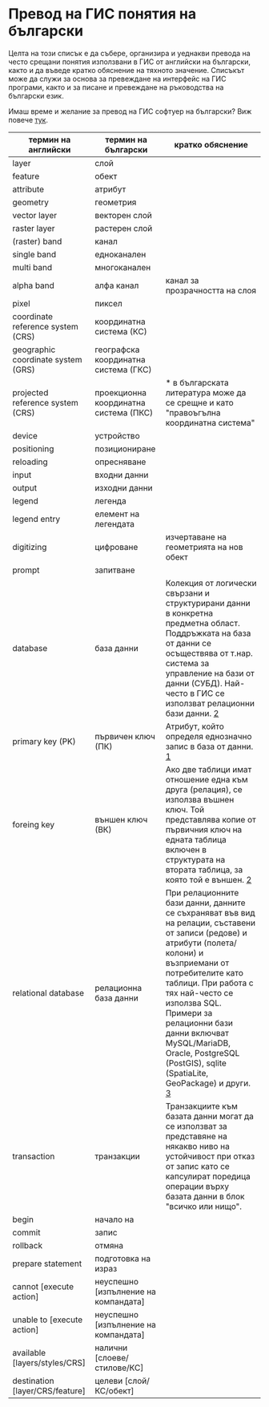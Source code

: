 # Превод на ГИС понятия на български

Целта на този списък е да събере, организира и уеднакви превода на често срещани понятия използвани в ГИС от английски на български, както и да въведе кратко обяснение на тяхното значение. Списъкът може да служи за основа за превеждане на интерфейс на ГИС програми, както и за писане и превеждане на ръководства на български език.

Имаш време и желание за превод на ГИС софтуер на български? Виж повече [тук](https://qgis.org/en/site/getinvolved/translate.html).


| термин на английски | термин на български | кратко обяснение |
|---------------------|---------------------|------------------|
| layer | слой | |
| feature | обект | |
| attribute | атрибут | |
| geometry | геометрия | |
| vector layer | векторен слой | |
| raster layer | растерен слой | |
| (raster) band | канал | |
| single band | едноканален | |
| multi band | многоканален | |
| alpha band | алфа канал | канал за прозрачността на слоя |
| pixel | пиксел | |
| coordinate reference system (CRS) | координатна система (КС) | |
| geographic coordinate system (GRS) | географска координатна система (ГКС) | |
| projected reference system (CRS) | проекционна координатна система (ПКС) | * в българската литература може да се срещне и като "правоъгълна координатна система" |
| device | устройство | |
| positioning | позициониране | |
| reloading | опресняване | |
| input | входни данни | |
| output | изходни данни | |
| legend | легенда | |
| legend entry | елемент на легендата |
| digitizing | цифроване | изчертаване на геометрията на нов обект |
| prompt | запитване | |
| database | база данни | Колекция от логически свързани и структурирани данни в конкретна предметна област. Поддръжката на база от данни се осъществява от т.нар. система за управление на бази от данни (СУБД). Най-често в ГИС се използват релационни бази данни. [2][2] |
| primary key (PK) | първичен ключ (ПК) |  Атрибут, който определя еднозначно запис в база от данни. [1][1] |
| foreing key | външен ключ (ВК) | Ако две таблици имат отношение една към друга (релация), се използва въшнен ключ. Той представлява копие от първичния ключ на едната таблица включен в структурата на втората таблица, за която той е външен. [2][2] |
| relational database | релационна база данни | При релационните бази данни, данните се съхраняват във вид на релации, съставени от записи (редове) и атрибути (полета/колони) и възприемани от потребителите като таблици. При работа с тях най-често се използва SQL. Примери за релационни бази данни включват MySQL/MariaDB, Oracle, PostgreSQL (PostGIS), sqlite (SpatiaLite, GeoPackage) и други. [3][3] |
| transaction | транзакции | Транзакциите към базата данни могат да се използват за представяне на някакво ниво на устойчивост при отказ от запис като се капсулират поредица операции върху базата данни в блок "всичко или нищо". | 
| begin | начало на |  |
| commit | запис | |
| rollback | отмяна | |
| prepare statement | подготовка на израз | |
| cannot [execute action] | неуспешно [изпълнение на компандата] | |
| unable to [execute action] | неуспешно [изпълнение на компандата] | |
| available [layers/styles/CRS] | налични [слоеве/стилове/КС] | |
| destination [layer/CRS/feature] | целеви [слой/КС/обект] |


[1]: https://bg.wikipedia.org/wiki/%D0%9F%D1%8A%D1%80%D0%B2%D0%B8%D1%87%D0%B5%D0%BD_%D0%BA%D0%BB%D1%8E%D1%87
[2]: https://bg.wikipedia.org/wiki/%D0%91%D0%B0%D0%B7%D0%B0_%D0%B4%D0%B0%D0%BD%D0%BD%D0%B8
[3]: https://bg.wikipedia.org/wiki/%D0%A0%D0%B5%D0%BB%D0%B0%D1%86%D0%B8%D0%BE%D0%BD%D0%BD%D0%B0_%D0%B1%D0%B0%D0%B7%D0%B0_%D0%B4%D0%B0%D0%BD%D0%BD%D0%B8

